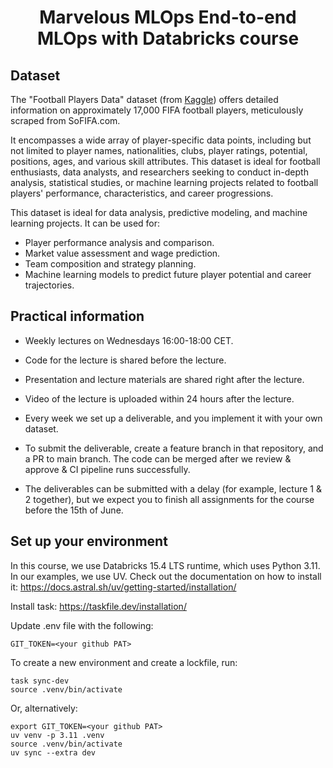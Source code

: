<h1 align="center">
Marvelous MLOps End-to-end MLOps with Databricks course

## Dataset
The "Football Players Data" dataset (from [Kaggle](https://www.kaggle.com/datasets/maso0dahmed/football-players-data/data)) offers detailed information on approximately 17,000 FIFA football players, meticulously scraped from SoFIFA.com.

It encompasses a wide array of player-specific data points, including but not limited to player names, nationalities, clubs, player ratings, potential, positions, ages, and various skill attributes. This dataset is ideal for football enthusiasts, data analysts, and researchers seeking to conduct in-depth analysis, statistical studies, or machine learning projects related to football players' performance, characteristics, and career progressions.

This dataset is ideal for data analysis, predictive modeling, and machine learning projects. It can be used for:

- Player performance analysis and comparison.
- Market value assessment and wage prediction.
- Team composition and strategy planning.
- Machine learning models to predict future player potential and career trajectories.

## Practical information
- Weekly lectures on Wednesdays 16:00-18:00 CET.
- Code for the lecture is shared before the lecture.
- Presentation and lecture materials are shared right after the lecture.
- Video of the lecture is uploaded within 24 hours after the lecture.

- Every week we set up a deliverable, and you implement it with your own dataset.
- To submit the deliverable, create a feature branch in that repository, and a PR to main branch. The code can be merged after we review & approve & CI pipeline runs successfully.
- The deliverables can be submitted with a delay (for example, lecture 1 & 2 together), but we expect you to finish all assignments for the course before the 15th of June.


## Set up your environment
In this course, we use Databricks 15.4 LTS runtime, which uses Python 3.11.
In our examples, we use UV. Check out the documentation on how to install it: https://docs.astral.sh/uv/getting-started/installation/

Install task: https://taskfile.dev/installation/

Update .env file with the following:
```
GIT_TOKEN=<your github PAT>
```

To create a new environment and create a lockfile, run:
```
task sync-dev
source .venv/bin/activate
```

Or, alternatively:
```
export GIT_TOKEN=<your github PAT>
uv venv -p 3.11 .venv
source .venv/bin/activate
uv sync --extra dev
```
